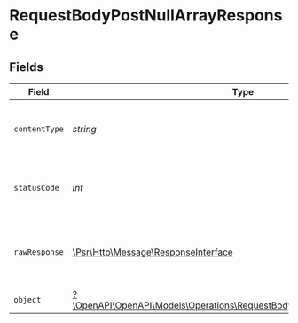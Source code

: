 # RequestBodyPostNullArrayResponse


## Fields

| Field                                                                                                                                       | Type                                                                                                                                        | Required                                                                                                                                    | Description                                                                                                                                 |
| ------------------------------------------------------------------------------------------------------------------------------------------- | ------------------------------------------------------------------------------------------------------------------------------------------- | ------------------------------------------------------------------------------------------------------------------------------------------- | ------------------------------------------------------------------------------------------------------------------------------------------- |
| `contentType`                                                                                                                               | *string*                                                                                                                                    | :heavy_check_mark:                                                                                                                          | HTTP response content type for this operation                                                                                               |
| `statusCode`                                                                                                                                | *int*                                                                                                                                       | :heavy_check_mark:                                                                                                                          | HTTP response status code for this operation                                                                                                |
| `rawResponse`                                                                                                                               | [\Psr\Http\Message\ResponseInterface](https://www.php-fig.org/psr/psr-7/#33-psrhttpmessageresponseinterface)                                | :heavy_check_mark:                                                                                                                          | Raw HTTP response; suitable for custom response parsing                                                                                     |
| `object`                                                                                                                                    | [?\OpenAPI\OpenAPI\Models\Operations\RequestBodyPostNullArrayResponseBody](../../Models/Operations/RequestBodyPostNullArrayResponseBody.md) | :heavy_minus_sign:                                                                                                                          | OK                                                                                                                                          |